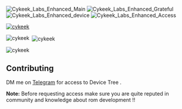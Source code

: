 ![Cykeek_Labs_Enhanced_Main](https://github.com/Cykeek-Labs/.github/assets/70019075/a1d00d5a-907f-4113-bd92-2619849448f9)
![Cykeek_Labs_Enhanced_Grateful](https://github.com/Cykeek-Labs/.github/assets/70019075/b9cde931-9056-4c69-a02c-c301075ca850)
![Cykeek_Labs_Enhanced_device](https://github.com/Cykeek-Labs/.github/assets/70019075/f796eb5a-0604-4a4e-9658-d11e1bf6ca09)
![Cykeek_Labs_Enhanced_Access](https://github.com/Cykeek-Labs/.github/assets/70019075/bcccca81-0d3c-4f3e-b8de-6d3ec3db4177)
<p align="left"> <a href="https://github.com/ryo-ma/github-profile-trophy"><img src="https://github-profile-trophy.vercel.app/?username=cykeek" alt="cykeek" /></a> </p>
<p><img align="left" src="https://github-readme-stats.vercel.app/api/top-langs?username=cykeek&show_icons=true&theme=merko&locale=en&layout=compact" alt="cykeek" /></p>
<p>&nbsp;<img align="center" src="https://github-readme-stats.vercel.app/api?username=cykeek&show_icons=true&locale=en" alt="cykeek" /></p>
<p><img align="center" src="https://github-readme-streak-stats.herokuapp.com/?user=cykeek&" alt="cykeek" /></p>

## Contributing
DM me on [Telegram](https://t.me/cykeek) for access to Device Tree . 

**Note:** Before requesting access make sure you are quite reputed in community and knowledge about rom development !!
